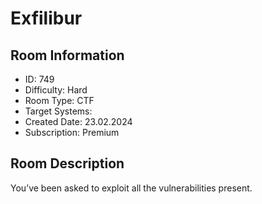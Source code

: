﻿# Exfilibur

## Room Information
- ID: 749
- Difficulty: Hard
- Room Type: CTF
- Target Systems: 
- Created Date: 23.02.2024
- Subscription: Premium

## Room Description
You’ve been asked to exploit all the vulnerabilities present.
